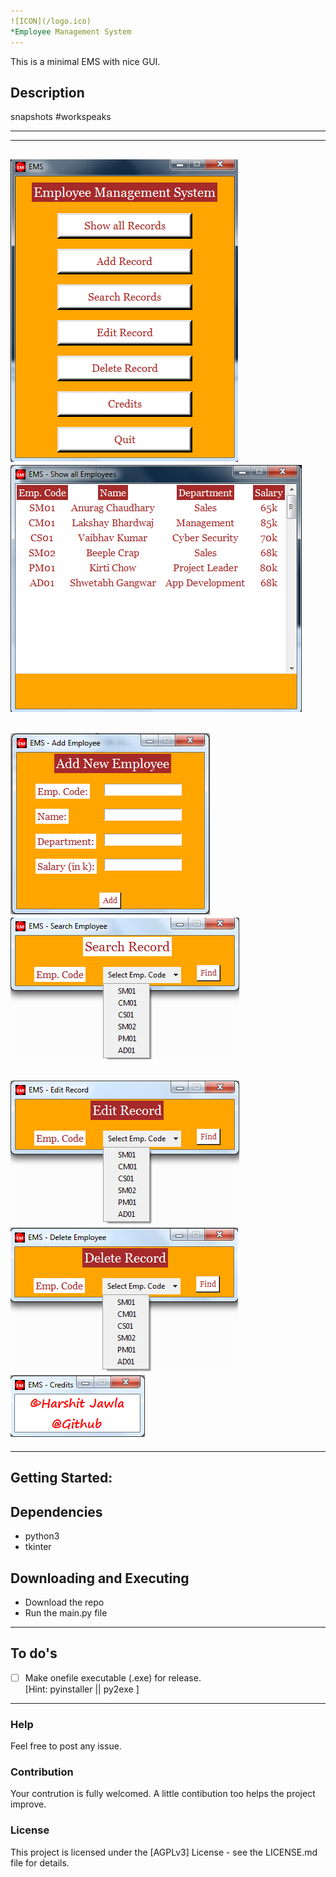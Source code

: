 ```yaml
---
![ICON](/logo.ico)
*Employee Management System
---
```


This is a minimal EMS with nice GUI.

## Description

snapshots #workspeaks

---
---
![main.py](/snapshots/main.png)
![showall.py](/snapshots/showall.png)
---
![addrecord.py](/snapshots/addrecord.png)
![searchrec.py](/snapshots/searchrec.png)
---
![edit.py](/snapshots/edit.png)
![delete.py](/snapshots/delete.png)
![credits.py](/snapshots/credits.png)
---
---

## Getting Started:


## Dependencies

* python3
* tkinter

## Downloading and Executing
* Download the repo
* Run the main.py file

---

## To do's

- [ ] Make onefile executable (.exe) for release. <br> [Hint: pyinstaller || py2exe ]

---

### Help

Feel free to post any issue.

### Contribution

Your contrution is fully welcomed. A little contibution too helps the project improve.

### License

This project is licensed under the [AGPLv3] License - see the LICENSE.md file for details.